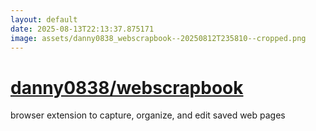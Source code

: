 ```yaml
---
layout: default
date: 2025-08-13T22:13:37.875171
image: assets/danny0838_webscrapbook--20250812T235810--cropped.png
---
```


# [danny0838/webscrapbook](https://github.com/danny0838/webscrapbook)

browser extension to capture, organize, and edit saved web pages
